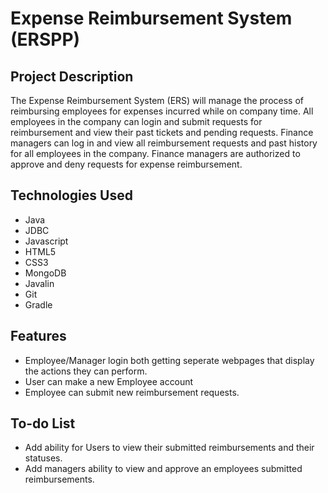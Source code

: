 # Expense Reimbursement System (ERSPP)
## Project Description
The Expense Reimbursement System (ERS) will manage the process of reimbursing employees for expenses incurred while on company time. All employees in the company can login and submit requests for reimbursement and view their past tickets and pending requests. Finance managers can log in and view all reimbursement requests and past history for all employees in the company. Finance managers are authorized to approve and deny requests for expense reimbursement.
## Technologies Used
* Java
* JDBC
* Javascript
* HTML5
* CSS3
* MongoDB
* Javalin
* Git
* Gradle
## Features
* Employee/Manager login both getting seperate webpages that display the actions they can perform.
* User can make a new Employee account
* Employee can submit new reimbursement requests.
## To-do List
* Add ability for Users to view their submitted reimbursements and their statuses.
* Add managers ability to view and approve an employees submitted reimbursements.
